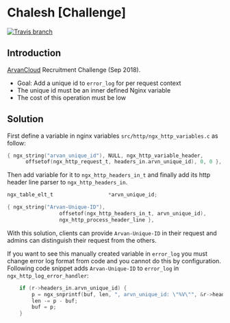 # Chalesh [Challenge]
[![Travis branch](https://img.shields.io/travis/1995parham/chalesh/master.svg?style=flat-square)](https://travis-ci.org/1995parham/chalesh)

## Introduction
[ArvanCloud](https://www.arvancloud.com/en/) Recruitment Challenge (Sep 2018).

- Goal: Add a unique id to `error_log` for per request context
- The unique id must be an inner defined Nginx variable
- The cost of this operation must be low

## Solution
First define a variable in nginx variables `src/http/ngx_http_variables.c` as follow:

```c
{ ngx_string("arvan_unique_id"), NULL, ngx_http_variable_header,
      offsetof(ngx_http_request_t, headers_in.arvn_unique_id), 0, 0 },
```
Then add variable for it to `ngx_http_headers_in_t` and finally add
its http header line parser to `ngx_http_headers_in`.

```c
ngx_table_elt_t                  *arvn_unique_id;
```

```c
{ ngx_string("Arvan-Unique-ID"),
                 offsetof(ngx_http_headers_in_t, arvn_unique_id),
                 ngx_http_process_header_line },
```

With this solution, clients can provide `Arvan-Unique-ID` in their request
and admins can distinguish their request from the others.

If you want to see this manually created variable in `error_log` you must
change error log format from code and you cannot do this by configuration.
Following code snippet adds `Arvan-Unique-ID` to `error_log` in `ngx_http_log_error_handler`:

```c
    if (r->headers_in.arvn_unique_id) {
        p = ngx_snprintf(buf, len, ", arvn_unique_id: \"%V\"", &r->headers_in.arvn_unique_id->value);
        len -= p - buf;
        buf = p;
    }
```
